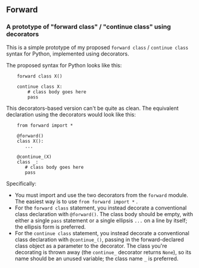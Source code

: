 ## Forward

### A prototype of "forward class" / "continue class" using decorators

This is a simple prototype of my proposed `forward class` / `continue class`
syntax for Python, implemented using decorators.

The proposed syntax for Python looks like this:
```
    forward class X()

    continue class X:
        # class body goes here
        pass
```

This decorators-based version can't be quite as clean.  The equivalent
declaration using the decorators would look like this:

```
    from forward import *

    @forward()
    class X():
       ...

    @continue_(X)
    class _:
       # class body goes here
       pass
```

Specifically:

* You must import and use the two decorators from the `forward` module.
  The easiest way is to use `from forward import *` .
* For the `forward class` statement, you instead decorate a conventional class
  declaration with `@forward()`.  The class body should be empty, with either
  a single `pass` statement or a single ellipsis `...` on a line by itself;
  the ellipsis form is preferred.
* For the `continue class` statement, you instead decorate a conventional
  class declaration with `@continue_()`, passing in the forward-declared class
  object as a parameter to the decorator.  The class you're decorating is
  thrown away (the `continue_` decorator returns `None`), so its name should
  be an unused variable; the class name `_` is preferred.